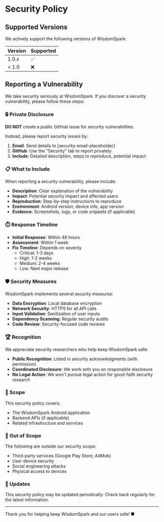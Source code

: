 # Security Policy

## Supported Versions

We actively support the following versions of WisdomSpark:

| Version | Supported          |
| ------- | ------------------ |
| 1.0.x   | :white_check_mark: |
| < 1.0   | :x:                |

## Reporting a Vulnerability

We take security seriously at WisdomSpark. If you discover a security vulnerability, please follow these steps:

### 🔒 Private Disclosure

**DO NOT** create a public GitHub issue for security vulnerabilities.

Instead, please report security issues by:

1. **Email**: Send details to [security-email-placeholder]
2. **GitHub**: Use the "Security" tab to report privately
3. **Include**: Detailed description, steps to reproduce, potential impact

### 📋 What to Include

When reporting a security vulnerability, please include:

- **Description**: Clear explanation of the vulnerability
- **Impact**: Potential security impact and affected users
- **Reproduction**: Step-by-step instructions to reproduce
- **Environment**: Android version, device info, app version
- **Evidence**: Screenshots, logs, or code snippets (if applicable)

### ⏱️ Response Timeline

- **Initial Response**: Within 48 hours
- **Assessment**: Within 1 week
- **Fix Timeline**: Depends on severity
  - Critical: 1-3 days
  - High: 1-2 weeks
  - Medium: 2-4 weeks
  - Low: Next major release

### 🛡️ Security Measures

WisdomSpark implements several security measures:

- **Data Encryption**: Local database encryption
- **Network Security**: HTTPS for all API calls
- **Input Validation**: Sanitization of user inputs
- **Dependency Scanning**: Regular security audits
- **Code Review**: Security-focused code reviews

### 🏆 Recognition

We appreciate security researchers who help keep WisdomSpark safe:

- **Public Recognition**: Listed in security acknowledgments (with permission)
- **Coordinated Disclosure**: We work with you on responsible disclosure
- **No Legal Action**: We won't pursue legal action for good-faith security research

### 📱 Scope

This security policy covers:
- The WisdomSpark Android application
- Backend APIs (if applicable)
- Related infrastructure and services

### 🚫 Out of Scope

The following are outside our security scope:
- Third-party services (Google Play Store, AdMob)
- User device security
- Social engineering attacks
- Physical access to devices

### 🔄 Updates

This security policy may be updated periodically. Check back regularly for the latest information.

---

Thank you for helping keep WisdomSpark and our users safe! 🛡️
